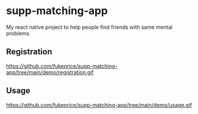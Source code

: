 # supp-matching-app
My react native project to help people find friends with same mental problems.
## Registration
https://github.com/fukenrice/supp-matching-app/tree/main/demo/registration.gif

## Usage
https://github.com/fukenrice/supp-matching-app/tree/main/demo/usage.gif

